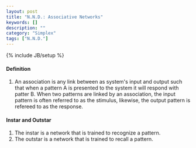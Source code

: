 ```yaml
---
layout: post
title: "N.N.D.: Associative Networks"
keywords: []
description: ""
category: "Simplex"
tags: ["N.N.D."]
---
```

{% include JB/setup %}


#### Definition
1. An association is any link between as system's input and output such that
   when a pattern A is presented to the system it will respond with patter B.
   When two patterns are linked by an association, the input pattern is often
   referred to as the stimulus, likewise, the output pattern is refereed to as
   the response.


#### Instar and Outstar
1. The instar is a network that is trained to recognize a pattern.
2. The outstar  is a network that is trained to recall a pattern.




